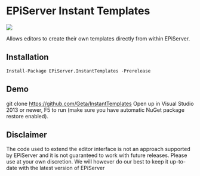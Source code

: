 # EPiServer Instant Templates

![](http://tc.geta.no/app/rest/builds/buildType:(id:TeamFrederik_InstantTemplates_InstantTemplatesDebug)/statusIcon)

Allows editors to create their own templates directly from within EPiServer.

## Installation

```
Install-Package EPiServer.InstantTemplates -Prerelease
```

## Demo
git clone https://github.com/Geta/InstantTemplates
Open up in Visual Studio 2013 or newer, F5 to run (make sure you have automatic NuGet package restore enabled).

## Disclaimer
The code used to extend the editor interface is not an approach supported by EPiServer and it is not guaranteed to work with future releases. Please use at your own discretion. We will however do our best to keep it up-to-date with the latest version of EPiServer
